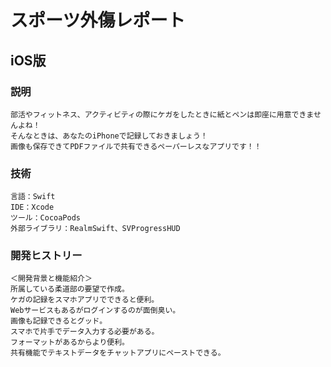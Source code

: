 # スポーツ外傷レポート

## iOS版

### 説明
```
部活やフィットネス、アクティビティの際にケガをしたときに紙とペンは即座に用意できませんよね！
そんなときは、あなたのiPhoneで記録しておきましょう！
画像も保存できてPDFファイルで共有できるペーパーレスなアプリです！！
```

### 技術
```
言語：Swift
IDE：Xcode
ツール：CocoaPods
外部ライブラリ：RealmSwift、SVProgressHUD
```

### 開発ヒストリー
```
＜開発背景と機能紹介＞
所属している柔道部の要望で作成。
ケガの記録をスマホアプリでできると便利。
Webサービスもあるがログインするのが面倒臭い。
画像も記録できるとグッド。
スマホで片手でデータ入力する必要がある。
フォーマットがあるからより便利。
共有機能でテキストデータをチャットアプリにペーストできる。
```
